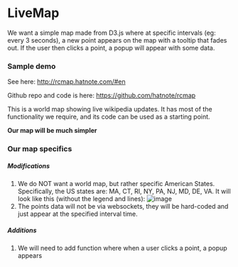 # LiveMap

We want a simple map made from D3.js where at specific intervals (eg: every 3 seconds), a new point appears on the map with a tooltip that fades out. If the user then clicks a point, a popup will appear with some data.

### Sample demo

See here: http://rcmap.hatnote.com/#en

Github repo and code is here: https://github.com/hatnote/rcmap

This is a world map showing live wikipedia updates. It has most of the functionality we require, and its code can be used as a starting point.

**Our map will be much simpler**

### Our map specifics

##### Modifications
1. We do NOT want a world map, but rather specific American States. Specifically, the US states are: MA, CT, RI, NY, PA, NJ, MD, DE, VA. It will look like this (without the legend and lines): ![image](https://cloud.githubusercontent.com/assets/569722/15265131/1f30cd3a-1943-11e6-9e0f-a03b79a900fa.png)  
2. The points data will not be via websockets, they will be hard-coded and just appear at the specified interval time.

##### Additions

1. We will need to add function where when a user clicks a point, a popup appears
